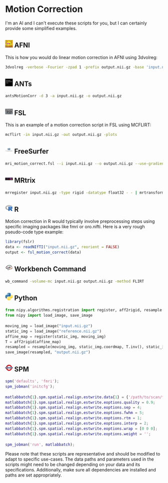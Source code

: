 # Motion Correction

I'm an AI and I can't execute these scripts for you, but I can certainly provide some simplified examples.

## <img src="../icons/afni.png" height="24px" /> AFNI

This is how you would do linear motion correction in AFNI using 3dvolreg:

```bash
3dvolreg -verbose -Fourier -zpad 1 -prefix output.nii.gz -base 'input.nii.gz[0]' input.nii.gz
```

## <img src="../icons/ants.png" height="24px" /> ANTs
```bash
antsMotionCorr -d 3 -a input.nii.gz -o output.nii.gz
```

## <img src="../icons/fsl.png" height="24px" /> FSL

This is an example of a motion correction script in FSL using MCFLIRT:
```bash
mcflirt -in input.nii.gz -out output.nii.gz -plots
```

## <img src="../icons/freesurfer.png" height="24px" /> FreeSurfer
```bash
mri_motion_correct.fsl --i input.nii.gz --o output.nii.gz --use-gradient
```

## <img src="../icons/mrtrix.png" height="24px" /> MRtrix
```bash
mrregister input.nii.gz -type rigid -datatype float32 - - | mrtransform input.nii.gz -linear - -template input.nii.gz output.nii.gz
```

## <img src="../icons/r.png" height="24px" /> R

Motion correction in R would typically involve preprocessing steps using specific imaging packages like fmri or oro.nifti. Here is a very rough pseudo-code type example:
```R
library(fslr)
data <- readNIfTI("input.nii.gz", reorient = FALSE)
output <- fsl_motion_correct(data)
```

## <img src="../icons/workbench_command.png" height="24px" /> Workbench Command
```bash
wb_command -volume-mc input.nii.gz output.nii.gz -method FLIRT
```

## <img src="../icons/python.png" height="24px" /> Python

```python
from nipy.algorithms.registration import register, aff2rigid, resample
from nipy import load_image, save_image

moving_img = load_image("input.nii.gz")
static_img = load_image("reference.nii.gz")
affine_map = register(static_img, moving_img)
T = aff2rigid(affine_map)
resampled = resample(moving_img, static_img.coordmap, T.inv(), static_img.shape)
save_image(resampled, "output.nii.gz")
```

## <img src="../icons/spm.png" height="24px" /> SPM
```MATLAB
spm('defaults', 'fmri');
spm_jobman('initcfg');

matlabbatch{1}.spm.spatial.realign.estwrite.data{1} = {'/path/to/scan/*'};
matlabbatch{1}.spm.spatial.realign.estwrite.eoptions.quality = 0.9;
matlabbatch{1}.spm.spatial.realign.estwrite.eoptions.sep = 4;
matlabbatch{1}.spm.spatial.realign.estwrite.eoptions.fwhm = 5;
matlabbatch{1}.spm.spatial.realign.estwrite.eoptions.rtm = 1;
matlabbatch{1}.spm.spatial.realign.estwrite.eoptions.interp = 2;
matlabbatch{1}.spm.spatial.realign.estwrite.eoptions.wrap = [0 0 0];
matlabbatch{1}.spm.spatial.realign.estwrite.eoptions.weight = '';

spm_jobman('run', matlabbatch);
```

Please note that these scripts are representative and should be modified to adapt to specific use-cases. The data paths and parameters used in the scripts might need to be changed depending on your data and its specifications. Additionally, make sure all dependencies are installed and paths are set appropriately.